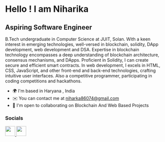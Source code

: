 Hello ! I am Niharika 
========================================================================================================================================

Aspiring Software Engineer 
---------------------------

B.Tech undergraduate in Computer Science at JUIT, Solan. With a keen interest in emerging technologies, well-versed in blockchain, solidity, DApp development, web development and DSA. Expertise in blockchain technology encompasses a deep understanding of blockchain architecture, consensus mechanisms, and DApps. Proficient in Solidity, I can create secure and efficient smart contracts. In web development, I excels in HTML, CSS, JavaScript, and other front-end and back-end technologies, crafting intuitive user interfaces. Also a competitive programmer, participating in coding competitions and hackathons.

* 🌍  I'm based in Haryana , India
* ✉️  You can contact me at [niharka86074@gmail.com](mailto:niharka86074@gmail.com)
* 🤝  I'm open to collaborating on Blockchain And Web Based Projects

### Socials

<p align="left"> <a href="https://www.github.com/niharikaa26" target="_blank" rel="noreferrer"> <picture> <source media="(prefers-color-scheme: dark)" srcset="https://raw.githubusercontent.com/danielcranney/readme-generator/main/public/icons/socials/github-dark.svg" /> <source media="(prefers-color-scheme: light)" srcset="https://raw.githubusercontent.com/danielcranney/readme-generator/main/public/icons/socials/github.svg" /> <img src="https://raw.githubusercontent.com/danielcranney/readme-generator/main/public/icons/socials/github.svg" width="32" height="32" /> </picture> </a> <a href="https://www.linkedin.com/search/results/all/?fetchDeterministicClustersOnly=true&heroEntityKey=urn%3Ali%3Afsd_profile%3AACoAADx2NkUBbX0BrcnqQ4c9KGWqlvPTmK5hIXY&keywords=niharika%20sharma&origin=RICH_QUERY_SUGGESTION&position=1&searchId=e540a233-5bf3-449e-b651-23160ecd27a4&sid=Gjc&spellCorrectionEnabled=false" target="_blank" rel="noreferrer"> <picture> <source media="(prefers-color-scheme: dark)" srcset="https://raw.githubusercontent.com/danielcranney/readme-generator/main/public/icons/socials/linkedin-dark.svg" /> <source media="(prefers-color-scheme: light)" srcset="https://raw.githubusercontent.com/danielcranney/readme-generator/main/public/icons/socials/linkedin.svg" /> <img src="https://raw.githubusercontent.com/danielcranney/readme-generator/main/public/icons/socials/linkedin.svg" width="32" height="32" /> </picture> </a></p>


